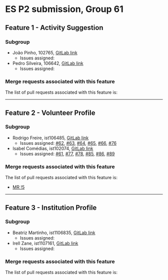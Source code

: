 # ES P2 submission, Group 61

## Feature 1 - Activity Suggestion

### Subgroup
- João Pinho, 102765, [GitLab link](https://gitlab.rnl.tecnico.ulisboa.pt/ist1102765)
    + Issues assigned:
- Pedro Silveira, 106642, [GitLab link](https://gitlab.rnl.tecnico.ulisboa.pt/ist1106642)
    + Issues assigned:

### Merge requests associated with this feature

The list of pull requests associated with this feature is:


---

## Feature 2 - Volunteer Profile

### Subgroup
- Rodrigo Freire, ist106485, [GitLab link](https://gitlab.rnl.tecnico.ulisboa.pt/ist1106485)
    + Issues assigned: [#62](https://gitlab.rnl.tecnico.ulisboa.pt/es/es25-61/-/issues/62), [#63](https://gitlab.rnl.tecnico.ulisboa.pt/es/es25-61/-/issues/63), [#64](https://gitlab.rnl.tecnico.ulisboa.pt/es/es25-61/-/issues/64), [#65](https://gitlab.rnl.tecnico.ulisboa.pt/es/es25-61/-/issues/65), [#66](https://gitlab.rnl.tecnico.ulisboa.pt/es/es25-61/-/issues/66), [#76](https://gitlab.rnl.tecnico.ulisboa.pt/es/es25-61/-/issues/76)
- Isabel Comédias, ist102074, [GitLab link](https://gitlab.rnl.tecnico.ulisboa.pt/ist1102074)
    + Issues assigned: [#61](https://gitlab.rnl.tecnico.ulisboa.pt/es/es25-61/-/issues/62), [#77](https://gitlab.rnl.tecnico.ulisboa.pt/es/es25-61/-/issues/76), [#78](https://gitlab.rnl.tecnico.ulisboa.pt/es/es25-61/-/issues/63), [#85](https://gitlab.rnl.tecnico.ulisboa.pt/es/es25-61/-/issues/64), [#86](https://gitlab.rnl.tecnico.ulisboa.pt/es/es25-61/-/issues/65), [#89](https://gitlab.rnl.tecnico.ulisboa.pt/es/es25-61/-/issues/66)

### Merge requests associated with this feature

The list of pull requests associated with this feature is:

- [MR !5](https://gitlab.rnl.tecnico.ulisboa.pt/es/es25-61/-/merge_requests/5)


---

## Feature 3 - Institution Profile

### Subgroup
- Beatriz Martinho, ist1106835, [GitLab link](https://gitlab.rnl.tecnico.ulisboa.pt/ist1106835)
    + Issues assigned:
- Irell Zane, ist1107161, [GitLab link](https://gitlab.rnl.tecnico.ulisboa.pt/ist1107161)
    + Issues assigned:

### Merge requests associated with this feature

The list of pull requests associated with this feature is:


